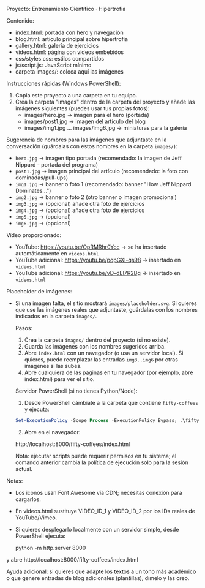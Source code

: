 Proyecto: Entrenamiento Científico · Hipertrofia

Contenido:
- index.html: portada con hero y navegación
- blog.html: artículo principal sobre hipertrofia
- gallery.html: galería de ejercicios
- videos.html: página con videos embebidos
- css/styles.css: estilos compartidos
- js/script.js: JavaScript mínimo
- carpeta images/: coloca aquí las imágenes

Instrucciones rápidas (Windows PowerShell):
1) Copia este proyecto a una carpeta en tu equipo.
2) Crea la carpeta "images" dentro de la carpeta del proyecto y añade las imágenes siguientes (puedes usar tus propias fotos):
   - images/hero.jpg     -> imagen para el hero (portada)
   - images/post1.jpg    -> imagen del artículo del blog
   - images/img1.jpg ... images/img6.jpg -> miniaturas para la galería
 
  Sugerencia de nombres para las imágenes que adjuntaste en la conversación (guárdalas con estos nombres en la carpeta `images/`):

  - `hero.jpg`  -> imagen tipo portada (recomendado: la imagen de Jeff Nippard - portada del programa)
  - `post1.jpg` -> imagen principal del artículo (recomendado: la foto con dominadas/pull-ups)
  - `img1.jpg`  -> banner o foto 1 (recomendado: banner "How Jeff Nippard Dominates...")
  - `img2.jpg`  -> banner o foto 2 (otro banner o imagen promocional)
  - `img3.jpg`  -> (opcional) añade otra foto de ejercicios
  - `img4.jpg`  -> (opcional) añade otra foto de ejercicios
  - `img5.jpg`  -> (opcional)
  - `img6.jpg`  -> (opcional)

  Vídeo proporcionado:
  - YouTube: https://youtu.be/OpRMRhr0Ycc -> se ha insertado automáticamente en `videos.html`
  - YouTube adicional: https://youtu.be/popGXI-qs98 -> insertado en `videos.html`
  - YouTube adicional: https://youtu.be/vD-dEl7R2Bg -> insertado en `videos.html`

Placeholder de imágenes:
- Si una imagen falta, el sitio mostrará `images/placeholder.svg`. Si quieres que use las imágenes reales que adjuntaste, guárdalas con los nombres indicados en la carpeta `images/`.

  Pasos:
  1) Crea la carpeta `images/` dentro del proyecto (si no existe).
  2) Guarda las imágenes con los nombres sugeridos arriba.
  3) Abre `index.html` con un navegador (o usa un servidor local). Si quieres, puedo reemplazar las entradas `img3..img6` por otras imágenes si las subes.
  3) Abre cualquiera de las páginas en tu navegador (por ejemplo, abre index.html) para ver el sitio.

  Servidor PowerShell (si no tienes Python/Node):
  1) Desde PowerShell cámbiate a la carpeta que contiene `fifty-coffees` y ejecuta:

  ```powershell
  Set-ExecutionPolicy -Scope Process -ExecutionPolicy Bypass; .\fifty-coffees\scripts\serve.ps1
  ```

  2) Abre en el navegador:

  http://localhost:8000/fifty-coffees/index.html

  Nota: ejecutar scripts puede requerir permisos en tu sistema; el comando anterior cambia la política de ejecución solo para la sesión actual.

Notas:
- Los iconos usan Font Awesome vía CDN; necesitas conexión para cargarlos.
- En videos.html sustituye VIDEO_ID_1 y VIDEO_ID_2 por los IDs reales de YouTube/Vimeo.
- Si quieres desplegarlo localmente con un servidor simple, desde PowerShell ejecuta:

  python -m http.server 8000

y abre http://localhost:8000/fifty-coffees/index.html

Ayuda adicional: si quieres que adapte los textos a un tono más académico o que genere entradas de blog adicionales (plantillas), dímelo y las creo.
